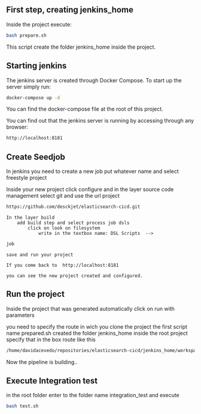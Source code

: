 ## First step, creating jenkins_home 
Inside the project execute:

```bash
bash prepare.sh
``` 

This script create the folder jenkins_home inside the project.

## Starting jenkins

The jenkins server is created through Docker Compose. To start up the server simply run:

```bash
docker-compose up -d
```

You can find the docker-compose file at the root of this project.

You can find out that the jenkins server is running by accessing through any browser:

```bash
http://localhost:8181
``` 

## Create Seedjob

In jenkins you need to create a new job put whatever name and select freestyle project

Inside your new project click configure
    and in the layer source code management
        select git and use the url project

```bash
https://github.com/desckjet/elasticsearch-cicd.git
``` 

    In the layer build
        add build step and select process job dsls
            click on look on filesystem 
                write in the textbox name: DSL Scripts  -->
```bash
job
``` 

    save and run your project
    
    If you come back to  http://localhost:8181

    you can see the new project created and configured.

## Run the project

Inside the project that was generated automatically click on run with parameters

you need to specify the route in wich you clone the project
the first script name prepared.sh created the folder jenkins_home inside the root project specify that in the box route like this

```bash
/home/davidacevedo/repositories/elasticsearch-cicd/jenkins_home/workspace
``` 

Now the pipeline is building..

## Execute Integration test

in the root folder enter to the folder name integration_test and execute

```bash
bash test.sh
```